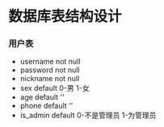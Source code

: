 # 数据库表结构设计

### 用户表

- username  not null
- password  not null
- nickname  not null
- sex default 0-男   1-女
- age default ''
- phone default ''
- is_admin default 0-不是管理员  1-为管理员